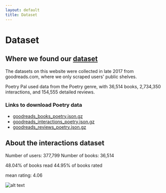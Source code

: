 ```yaml
---
layout: default
title: Dataset
---
```

# Dataset

## Where we found our [dataset](https://mengtingwan.github.io/data/goodreads.html)

The datasets on this website were collected in late 2017 from goodreads.com, where we only scraped users' public shelves.

Poetry Pal used data from the Poetry genre, with 36,514 books, 2,734,350 interactions, and 154,555 detailed reviews.

### Links to download Poetry data
- [goodreads_books_poetry.json.gz](https://datarepo.eng.ucsd.edu/mcauley_group/gdrive/goodreads/byGenre/goodreads_books_poetry.json.gz)
- [goodreads_interactions_poetry.json.gz](https://datarepo.eng.ucsd.edu/mcauley_group/gdrive/goodreads/byGenre/goodreads_interactions_poetry.json.gz)
- [goodreads_reviews_poetry.json.gz](https://datarepo.eng.ucsd.edu/mcauley_group/gdrive/goodreads/byGenre/goodreads_reviews_poetry.json.gz)

## About the interactions dataset

Number of users: 377,799
Number of books: 36,514

48.04% of books read
44.95% of books rated

mean rating: 4.06

![alt text](graphs/poetry_rating_distribution.jpeg "Poetry Rating Distribution")
